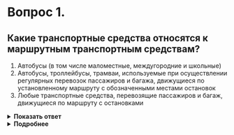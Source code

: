 # Вопрос 1.

## Какие транспортные средства относятся к маршрутным транспортным средствам?

1. Автобусы (в том числе маломестные, междугородние и школьные)
2. Автобусы, троллейбусы, трамваи, используемые при осуществлении регулярных перевозок пассажиров и багажа, движущиеся по установленному маршруту с обозначенными местами остановок
3. Любые транспортные средства, перевозящие пассажиров и багаж, движущиеся по маршруту с остановками

<details>
<summary><b>Показать ответ</b></summary>
Правильный ответ: 2
</details>
<details>
<summary><b>Подробнее</b></summary>
К маршрутным транспортным средствам относятся – автобусы, троллейбусы, трамваи, используемые при осуществлении регулярных перевозок пассажиров и багажа, движущиеся по установленному маршруту с обозначенными местами остановок
Пункт 1.2 ПДД.
</details>